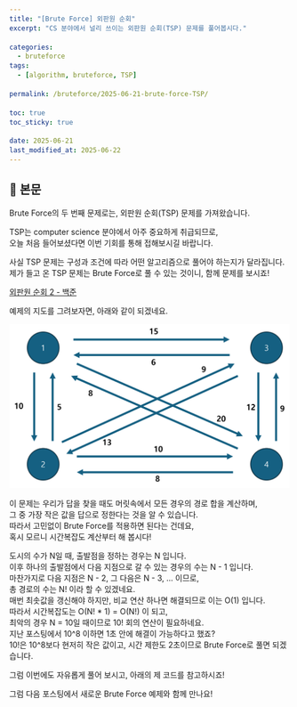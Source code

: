 ```yaml
---
title: "[Brute Force] 외판원 순회"
excerpt: "CS 분야에서 널리 쓰이는 외판원 순회(TSP) 문제를 풀어봅시다."

categories:
  - bruteforce
tags:
  - [algorithm, bruteforce, TSP]

permalink: /bruteforce/2025-06-21-brute-force-TSP/

toc: true
toc_sticky: true

date: 2025-06-21
last_modified_at: 2025-06-22
---
```


## 🦥 본문

Brute Force의 두 번째 문제로는,
외판원 순회(TSP) 문제를 가져왔습니다.

TSP는 computer science 분야에서 아주 중요하게 취급되므로,  
오늘 처음 들어보셨다면 이번 기회를 통해 접해보시길 바랍니다.  
  
사실 TSP 문제는 구성과 조건에 따라 어떤 알고리즘으로 풀어야 하는지가 달라집니다.  
제가 들고 온 TSP 문제는 Brute Force로 풀 수 있는 것이니, 함께 문제를 보시죠!  
  
[외판원 순회 2 - 백준](https://www.acmicpc.net/problem/10971)  
  
예제의 지도를 그려보자면, 아래와 같이 되겠네요.  
  
![tsp2 map](/assets/images/posts_img/TSP2_baekjoon.png)
  
이 문제는 우리가 답을 찾을 때도 머릿속에서 모든 경우의 경로 합을 계산하며,  
그 중 가장 작은 값을 답으로 정한다는 것을 알 수 있습니다.  
따라서 고민없이 Brute Force를 적용하면 된다는 건데요,  
혹시 모르니 시간복잡도 계산부터 해 봅시다!  
  
  도시의 수가 N일 때, 출발점을 정하는 경우는 N 입니다.  
이후 하나의 출발점에서 다음 지점으로 갈 수 있는 경우의 수는 N - 1 입니다.  
마찬가지로 다음 지점은 N - 2, 그 다음은 N - 3, ... 이므로,  
총 경로의 수는 N! 이라 할 수 있겠네요.  
매번 최솟값을 갱신해야 하지만, 비교 연산 하나면 해결되므로 이는 O(1) 입니다.  
따라서 시간복잡도는 O(N! * 1) = O(N!) 이 되고,  
최악의 경우 N = 10일 때이므로 10! 회의 연산이 필요하네요.  
지난 포스팅에서 10^8 이하면 1초 안에 해결이 가능하다고 했죠?  
10!은 10^8보다 현저히 작은 값이고, 시간 제한도 2초이므로 Brute Force로 풀면 되겠습니다.  

  그럼 이번에도 자유롭게 풀어 보시고, 아래의 제 코드를 참고하시죠!  
  
  
그럼 다음 포스팅에서 새로운 Brute Force 예제와 함께 만나요!
